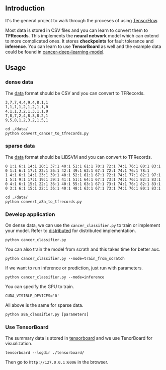 ## Introduction

It's the general project to walk through the proceses of using [TensorFlow](https://github.com/tensorflow/tensorflow).

Most data is stored in CSV files and you can learn to convert them to **TFRecords**. This implements the **neural network** model which can extend to more complicated ones. It stores **checkpoints** for fault tolerance and **inference**. You can learn to use **TensorBoard** as well and the example data could be found in [cancer-deep-learning-model](https://github.com/mark-watson/cancer-deep-learning-model).

## Usage

### dense data 

The [data](./data/) format should be CSV and you can convert to TFRecords.

```
3,7,7,4,4,9,4,8,1,1
1,1,1,1,2,1,2,1,1,0
4,1,1,3,2,1,3,1,1,0
7,8,7,2,4,8,3,8,2,1
9,5,8,1,2,3,2,1,5,1
```

```
cd ./data/
python convert_cancer_to_tfrecords.py
```

### sparse data 

The [data](./data/) format should be LIBSVM and you can convert to TFRecords.

```
0 1:1 6:1 14:1 20:1 37:1 40:1 51:1 61:1 70:1 72:1 74:1 76:1 80:1 83:1
0 1:1 6:1 17:1 22:1 36:1 42:1 49:1 62:1 67:1 72:1 74:1 76:1 78:1
1 4:1 6:1 14:1 23:1 39:1 40:1 52:1 61:1 67:1 72:1 74:1 77:1 82:1 97:1
1 5:1 9:1 17:1 19:1 39:1 41:1 51:1 64:1 67:1 73:1 74:1 76:1 82:1 83:1
0 4:1 6:1 15:1 22:1 36:1 40:1 55:1 63:1 67:1 73:1 74:1 76:1 82:1 83:1
0 3:1 6:1 15:1 22:1 36:1 40:1 48:1 63:1 67:1 73:1 74:1 76:1 80:1 83:1
```

```
cd ./data/
python convert_a8a_to_tfrecords.py
```

### Develop application

On dense data, we can use the `cancer_classifier.py` to train or implement your model. Refer to [distributed](./distributed/) for distributed implementation.

```
python cancer_classifier.py
```

You can also train the model from scrath and this takes time for better auc.

```
python cancer_classifier.py --mode=train_from_scratch
```

If we want to run inference or prediction, just run with parameters.

```
python cancer_classifier.py --mode=inference
```

You can specify the GPU to train.

```
CUDA_VISIBLE_DEVICES='0'
```

All above is the same for sparse data.
```
python a8a_classifier.py [parameters]
```

### Use TensorBoard

The summary data is stored in [tensorboard](./tensorboard/) and we use TenorBoard for visualization.

```
tensorboard --logdir ./tensorboard/
```

Then go to `http://127.0.0.1:6006` in the browser.
